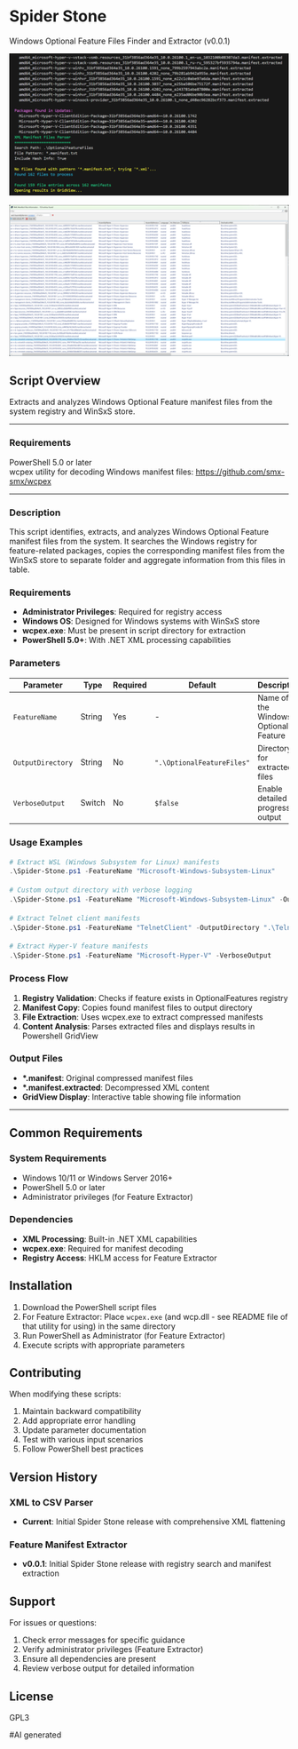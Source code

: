 # Spider Stone
Windows Optional Feature Files Finder and Extractor (v0.0.1)

![](./images/image001.png)

![](./images/image002.png)

## Script Overview

Extracts and analyzes Windows Optional Feature manifest files from the system registry and WinSxS store.

---

### Requirements
 PowerShell 5.0 or later  
 wcpex utility for decoding Windows manifest files: https://github.com/smx-smx/wcpex  

---

### Description
This script identifies, extracts, and analyzes Windows Optional Feature manifest files from the system. It searches the Windows registry for feature-related packages, copies the corresponding manifest files from the WinSxS store to separate folder and aggregate information from this files in table.

### Requirements
- **Administrator Privileges**: Required for registry access
- **Windows OS**: Designed for Windows systems with WinSxS store
- **wcpex.exe**: Must be present in script directory for extraction
- **PowerShell 5.0+**: With .NET XML processing capabilities

### Parameters

| Parameter | Type | Required | Default | Description |
|-----------|------|----------|---------|-------------|
| `FeatureName` | String | Yes | - | Name of the Windows Optional Feature |
| `OutputDirectory` | String | No | `".\OptionalFeatureFiles"` | Directory for extracted files |
| `VerboseOutput` | Switch | No | `$false` | Enable detailed progress output |

### Usage Examples

```powershell
# Extract WSL (Windows Subsystem for Linux) manifests
.\Spider-Stone.ps1 -FeatureName "Microsoft-Windows-Subsystem-Linux"

# Custom output directory with verbose logging
.\Spider-Stone.ps1 -FeatureName "Microsoft-Windows-Subsystem-Linux" -OutputDirectory "C:\WSLManifests" -VerboseOutput

# Extract Telnet client manifests
.\Spider-Stone.ps1 -FeatureName "TelnetClient" -OutputDirectory ".\TelnetFiles" -VerboseOutput

# Extract Hyper-V feature manifests
.\Spider-Stone.ps1 -FeatureName "Microsoft-Hyper-V" -VerboseOutput
```

### Process Flow
1. **Registry Validation**: Checks if feature exists in OptionalFeatures registry
2. **Manifest Copy**: Copies found manifest files to output directory
3. **File Extraction**: Uses wcpex.exe to extract compressed manifests
4. **Content Analysis**: Parses extracted files and displays results in Powershell GridView

### Output Files
- **\*.manifest**: Original compressed manifest files
- **\*.manifest.extracted**: Decompressed XML content
- **GridView Display**: Interactive table showing file information

---

## Common Requirements

### System Requirements
- Windows 10/11 or Windows Server 2016+
- PowerShell 5.0 or later
- Administrator privileges (for Feature Extractor)

### Dependencies
- **XML Processing**: Built-in .NET XML capabilities
- **wcpex.exe**: Required for manifest decoding
- **Registry Access**: HKLM access for Feature Extractor

## Installation

1. Download the PowerShell script files
2. For Feature Extractor: Place `wcpex.exe` (and wcp.dll - see README file of that utility for using) in the same directory
3. Run PowerShell as Administrator (for Feature Extractor)
4. Execute scripts with appropriate parameters

## Contributing

When modifying these scripts:
1. Maintain backward compatibility
2. Add appropriate error handling
3. Update parameter documentation
4. Test with various input scenarios
5. Follow PowerShell best practices

## Version History

### XML to CSV Parser
- **Current**: Initial Spider Stone release with comprehensive XML flattening

### Feature Manifest Extractor
- **v0.0.1**: Initial Spider Stone release with registry search and manifest extraction

## Support

For issues or questions:
1. Check error messages for specific guidance
2. Verify administrator privileges (Feature Extractor)
3. Ensure all dependencies are present
4. Review verbose output for detailed information

## License

GPL3

#AI generated
